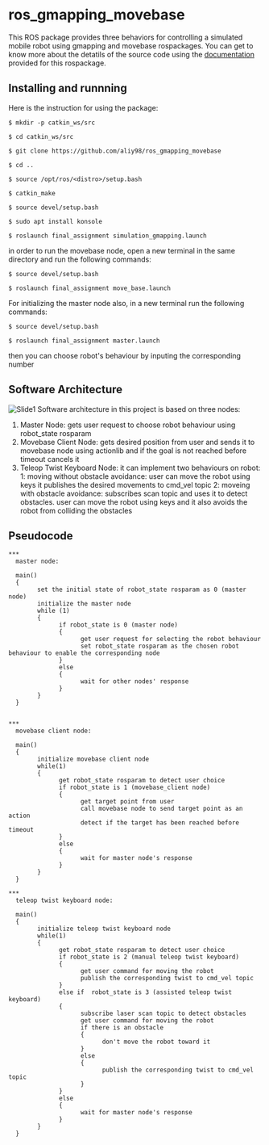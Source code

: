 # ros_gmapping_movebase
This ROS package provides three behaviors for controlling  a simulated mobile robot using gmapping and movebase rospackages.
You can get to know more about the detatils of the source code using the [documentation](https://aliy98.github.io/ros_gmapping_movebase/) provided for this rospackage.

## Installing and runnning 
Here is the instruction for using the package:
```bashscript
$ mkdir -p catkin_ws/src
```
```bashscript
$ cd catkin_ws/src
```
```bashscript
$ git clone https://github.com/aliy98/ros_gmapping_movebase
```
```bashscript
$ cd ..
```
```bashscript
$ source /opt/ros/<distro>/setup.bash
```
```bashscript
$ catkin_make
```
```bashscript
$ source devel/setup.bash
```
```bashscript
$ sudo apt install konsole
```
```bashscript
$ roslaunch final_assignment simulation_gmapping.launch
```
in order to run the movebase node, open a new terminal in the same directory and run the following commands:
```bashscript
$ source devel/setup.bash
```
```bashscript
$ roslaunch final_assignment move_base.launch
```
For initializing the master node also, in a new terminal run the following commands:
```bashscript
$ source devel/setup.bash
```
```bashscript
$ roslaunch final_assignment master.launch
```
then you can choose robot's behaviour by inputing the corresponding number

## Software Architecture
![Slide1](https://user-images.githubusercontent.com/65722399/147779264-a4f65968-3760-4857-8270-8b281d62693d.JPG)
Software architecture in this project is based on three nodes:
1. Master Node: 
        gets user request to choose robot behaviour using robot_state rosparam
2. Movebase Client Node: 
        gets desired position from user and sends it to movebase node using actionlib and if the goal is not reached before timeout cancels it
3. Teleop Twist Keyboard Node: it can implement two behaviours on robot:
        1: moving without obstacle avoidance:
            user can move the robot using keys it publishes the desired movements
            to cmd_vel topic
        2: moveing with obstacle avoidance:
            subscribes scan topic and uses it to detect obstacles. user 
            can move the robot using keys and it also avoids the robot
            from colliding the obstacles


## Pseudocode
```
***
  master node:
  
  main()
  {
        set the initial state of robot_state rosparam as 0 (master node)
        initialize the master node
        while (1)
        {
              if robot_state is 0 (master node)
              {
                    get user request for selecting the robot behaviour
                    set robot_state rosparam as the chosen robot behaviour to enable the corresponding node
              } 
              else 
              {
                    wait for other nodes' response 
              }
        }
  }

  
***
  movebase client node:
  
  main()
  {
        initialize movebase client node
        while(1)
        {
              get robot_state rosparam to detect user choice
              if robot_state is 1 (movebase_client node)
              {
                    get target point from user
                    call movebase node to send target point as an action 
                    detect if the target has been reached before timeout
              } 
              else 
              {
                    wait for master node's response
              }
        }
  }

***
  teleop twist keyboard node:
  
  main()
  {
        initialize teleop twist keyboard node
        while(1)
        {
              get robot_state rosparam to detect user choice
              if robot_state is 2 (manual teleop twist keyboard)
              {
                    get user command for moving the robot
                    publish the corresponding twist to cmd_vel topic
              } 
              else if  robot_state is 3 (assisted teleop twist keyboard)
              {
                    subscribe laser scan topic to detect obstacles
                    get user command for moving the robot
                    if there is an obstacle 
                    {
                          don't move the robot toward it
                    } 
                    else 
                    {
                          publish the corresponding twist to cmd_vel topic
                    }
              } 
              else 
              {
                    wait for master node's response
              }
        }
  }
 
```
